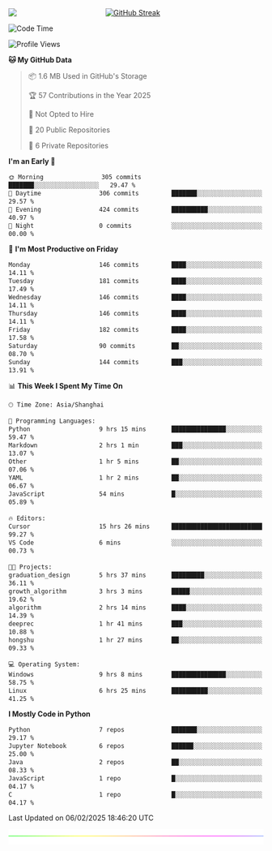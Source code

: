 
<!-- ### Hi there 👋-->
<div>
<!--     <img align="left" src="https://github.com/heartyang520/HeartYang.github.io/blob/main/share/hacker_a.gif?raw=true.gif" width="33%"> -->
<!--       <picture>
    <source media="(prefers-color-scheme: dark)" srcset="https://cdn.jsdelivr.net/gh/sun0225SUN/sun0225SUN/assets/images/coding.gif" />
    <source media="(prefers-color-scheme: light)" srcset="https://cdn.jsdelivr.net/gh/sun0225SUN/sun0225SUN/assets/images/developer.svg" height="225px" />
    <img src="https://cdn.jsdelivr.net/gh/sun0225SUN/sun0225SUN/assets/images/coding.gif" />
  </picture> -->
<!--     <img align="left" src="https://cdn.jsdelivr.net/gh/sun0225SUN/sun0225SUN/assets/images/coding.gif" width="38%"> -->
<!--     <img align="left" src="https://github.com/heartyang520/HeartYang.github.io/blob/main/share/hacker_a.gif?raw=true.gif" width="33%"> -->
    <img align="left" src="https://cdn.jsdelivr.net/gh/sun0225SUN/sun0225SUN/assets/images/coding.gif" width="38%">
    <a href="https://git.io/streak-stats"><img src="https://streak-stats.demolab.com?user=NoyeArk&theme=cobalt&hide_border=true" alt="GitHub Streak" /></a>
</div>  

<!--START_SECTION:waka-->
![Code Time](http://img.shields.io/badge/Code%20Time-125%20hrs%203%20mins-blue)

![Profile Views](http://img.shields.io/badge/Profile%20Views-19-blue)

**🐱 My GitHub Data** 

> 📦 1.6 MB Used in GitHub's Storage 
 > 
> 🏆 57 Contributions in the Year 2025
 > 
> 🚫 Not Opted to Hire
 > 
> 📜 20 Public Repositories 
 > 
> 🔑 6 Private Repositories 
 > 
**I'm an Early 🐤** 

```text
🌞 Morning                305 commits         ███████░░░░░░░░░░░░░░░░░░   29.47 % 
🌆 Daytime                306 commits         ███████░░░░░░░░░░░░░░░░░░   29.57 % 
🌃 Evening                424 commits         ██████████░░░░░░░░░░░░░░░   40.97 % 
🌙 Night                  0 commits           ░░░░░░░░░░░░░░░░░░░░░░░░░   00.00 % 
```
📅 **I'm Most Productive on Friday** 

```text
Monday                   146 commits         ████░░░░░░░░░░░░░░░░░░░░░   14.11 % 
Tuesday                  181 commits         ████░░░░░░░░░░░░░░░░░░░░░   17.49 % 
Wednesday                146 commits         ████░░░░░░░░░░░░░░░░░░░░░   14.11 % 
Thursday                 146 commits         ████░░░░░░░░░░░░░░░░░░░░░   14.11 % 
Friday                   182 commits         ████░░░░░░░░░░░░░░░░░░░░░   17.58 % 
Saturday                 90 commits          ██░░░░░░░░░░░░░░░░░░░░░░░   08.70 % 
Sunday                   144 commits         ███░░░░░░░░░░░░░░░░░░░░░░   13.91 % 
```


📊 **This Week I Spent My Time On** 

```text
🕑︎ Time Zone: Asia/Shanghai

💬 Programming Languages: 
Python                   9 hrs 15 mins       ███████████████░░░░░░░░░░   59.47 % 
Markdown                 2 hrs 1 min         ███░░░░░░░░░░░░░░░░░░░░░░   13.07 % 
Other                    1 hr 5 mins         ██░░░░░░░░░░░░░░░░░░░░░░░   07.06 % 
YAML                     1 hr 2 mins         ██░░░░░░░░░░░░░░░░░░░░░░░   06.67 % 
JavaScript               54 mins             █░░░░░░░░░░░░░░░░░░░░░░░░   05.89 % 

🔥 Editors: 
Cursor                   15 hrs 26 mins      █████████████████████████   99.27 % 
VS Code                  6 mins              ░░░░░░░░░░░░░░░░░░░░░░░░░   00.73 % 

🐱‍💻 Projects: 
graduation_design        5 hrs 37 mins       █████████░░░░░░░░░░░░░░░░   36.11 % 
growth_algorithm         3 hrs 3 mins        █████░░░░░░░░░░░░░░░░░░░░   19.62 % 
algorithm                2 hrs 14 mins       ████░░░░░░░░░░░░░░░░░░░░░   14.39 % 
deeprec                  1 hr 41 mins        ███░░░░░░░░░░░░░░░░░░░░░░   10.88 % 
hongshu                  1 hr 27 mins        ██░░░░░░░░░░░░░░░░░░░░░░░   09.33 % 

💻 Operating System: 
Windows                  9 hrs 8 mins        ███████████████░░░░░░░░░░   58.75 % 
Linux                    6 hrs 25 mins       ██████████░░░░░░░░░░░░░░░   41.25 % 
```

**I Mostly Code in Python** 

```text
Python                   7 repos             ███████░░░░░░░░░░░░░░░░░░   29.17 % 
Jupyter Notebook         6 repos             ██████░░░░░░░░░░░░░░░░░░░   25.00 % 
Java                     2 repos             ██░░░░░░░░░░░░░░░░░░░░░░░   08.33 % 
JavaScript               1 repo              █░░░░░░░░░░░░░░░░░░░░░░░░   04.17 % 
C                        1 repo              █░░░░░░░░░░░░░░░░░░░░░░░░   04.17 % 
```




 Last Updated on 06/02/2025 18:46:20 UTC
<!--END_SECTION:waka-->

<!--     ![NoyeArk's github stats](https://github-readme-stats.vercel.app/api?username=NoyeArk&show_icons=true) -->

<img src="https://github.com/heartyang520/HeartYang.github.io/blob/main/share/paomaxian.gif?raw=true" height="30" width="100%">

<!--
**NoyeArk/NoyeArk** is a ✨ _special_ ✨ repository because its `README.md` (this file) appears on your GitHub profile.

Here are some ideas to get you started:

- 🔭 I’m currently working on ...
- 🌱 I’m currently learning ...
- 👯 I’m looking to collaborate on ...
- 🤔 I’m looking for help with ...
- 💬 Ask me about ...
- 📫 How to reach me: ...
- 😄 Pronouns: ...
- ⚡ Fun fact: ...
-->
